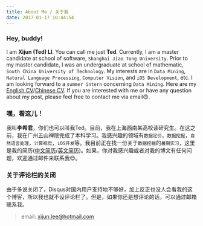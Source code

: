 ```yaml
---
title: About Me / 关于我
date: 2017-01-17 10:44:54
---
```



### Hey, buddy!

I am **Xijun (Ted) LI**. You can call me just **Ted**. Currently, I am a master candidate at school of software, `Shanghai Jiao Tong University`. Prior to my master candidate, I was an undergraduate at school of mathematic, `South China University of Technology`. My interests are in `Data Mining`, `Natural Language Processing`, `Computer Vision`, and `iOS Development`, etc. I am looking forward to a `summer intern` concerning `Data Mining`. Here are my [English CV](http://xijun-album.oss-cn-hangzhou.aliyuncs.com/CV/SJTU-Xijun%20LI-CV.pdf)/[Chinese CV](http://xijun-album.oss-cn-hangzhou.aliyuncs.com/CV/%E4%B8%8A%E6%B5%B7%E4%BA%A4%E5%A4%A7-%E6%9D%8E%E5%B8%8C%E5%90%9B-%E7%AE%80%E5%8E%86.pdf). If you are interested with me or have any question about my post, please feel free to contact me via email😊.


### 嘿，看这儿！

我叫**李希君**，你们也可以叫我Ted。目前，我在上海西南某高校读研究生。在这之前，我在广州五山禅院完成了本科学习。我感兴趣的领域有`数据定价`，`数据挖掘`，`自然语言处理`，`计算视觉`，`iOS开发`等。我目前正在找一份关于`数据挖掘`的`暑期实习`，这里是我的简历([中文简历](http://xijun-album.oss-cn-hangzhou.aliyuncs.com/CV/%E4%B8%8A%E6%B5%B7%E4%BA%A4%E5%A4%A7-%E6%9D%8E%E5%B8%8C%E5%90%9B-%E7%AE%80%E5%8E%86.pdf)/[英文简历](http://xijun-album.oss-cn-hangzhou.aliyuncs.com/CV/SJTU-Xijun%20LI-CV.pdf))。如果，你对我感兴趣或者对我的博文有任何问题，欢迎通过邮件来联系我😊。

### 关于评论栏的关闭
由于多说关闭了，Disqus对国内用户支持地不够好，加上反正也没人会看我的这个博客，所以我也就不设评论栏了。但是，如果你还是想评论的话，可以通过邮箱联系我。
> email: xijun.lee@hotmail.com

